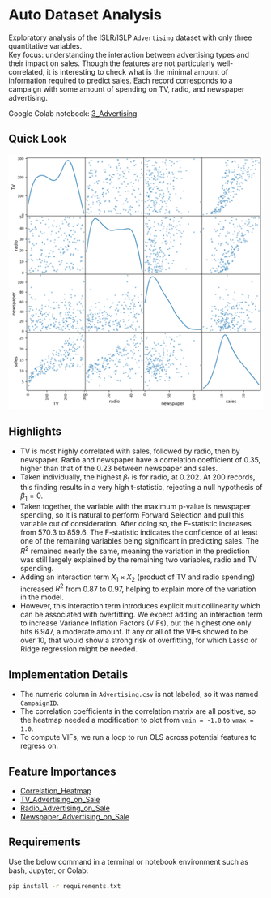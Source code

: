 # Auto Dataset Analysis

Exploratory analysis of the ISLR/ISLP `Advertising` dataset with only three quantitative variables.  
Key focus: understanding the interaction between advertising types and their impact on sales.  Though the features are not particularly well-correlated, it is interesting to check what is the minimal amount of information required to predict sales.  Each record corresponds to a campaign with some amount of spending on TV, radio, and newspaper advertising.

Google Colab notebook:  [3_Advertising](notebooks/3_Advertising.ipynb)

## Quick Look

<img src="figures/scatter_matrix.png" width="700">

## Highlights
- TV is most highly correlated with sales, followed by radio, then by newspaper.  Radio and newspaper have a correlation coefficient of 0.35, higher than that of the 0.23 between newspaper and sales.
- Taken individually, the highest $\beta_1$ is for radio, at 0.202.  At 200 records, this finding results in a very high t-statistic, rejecting a null hypothesis of $\beta_1 = 0$.
- Taken together, the variable with the maximum p-value is newspaper spending, so it is natural to perform Forward Selection and pull this variable out of consideration.  After doing so, the F-statistic increases from 570.3 to 859.6.  The F-statistic indicates the confidence of at least one of the remaining variables being significant in predicting sales.  The $R^2$ remained nearly the same, meaning the variation in the prediction was still largely explained by the remaining two variables, radio and TV spending.
- Adding an interaction term $X_1 \times X_2$ (product of TV and radio spending) increased $R^2$ from 0.87 to 0.97, helping to explain more of the variation in the model.
- However, this interaction term introduces explicit multicollinearity which can be associated with overfitting.  We expect adding an interaction term to increase Variance Inflation Factors (VIFs), but the highest one only hits 6.947, a moderate amount.  If any or all of the VIFs showed to be over 10, that would show a strong risk of overfitting, for which Lasso or Ridge regression might be needed.

## Implementation Details
- The numeric column in `Advertising.csv` is not labeled, so it was named `CampaignID`.
- The correlation coefficients in the correlation matrix are all positive, so the heatmap needed a modification to plot from `vmin = -1.0` to `vmax = 1.0`.
- To compute VIFs, we run a loop to run OLS across potential features to regress on.

## Feature Importances
- [Correlation_Heatmap](figures/upper_corr_matrix.png)
- [TV_Advertising_on_Sale](figures/TV_Advertising_on_Sales.png)
- [Radio_Advertising_on_Sale](figures/Radio_Advertising_on_Sales.png)
- [Newspaper_Advertising_on_Sale](figures/Newspaper_Advertising_on_Sales.png)


## Requirements

Use the below command in a terminal or notebook environment such as bash, Jupyter, or Colab:

```bash
pip install -r requirements.txt
